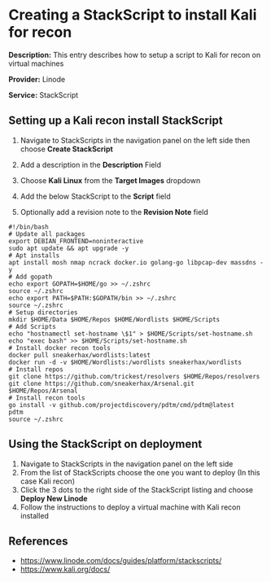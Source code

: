 # Creating a StackScript to install Kali for recon

**Description:** This entry describes how to setup a script to Kali for recon on virtual machines

**Provider:** Linode

**Service:** StackScript

## Setting up a Kali recon install StackScript

1. Navigate to StackScripts in the navigation panel on the left side then choose **Create StackScript**

2. Add a description in the **Description** Field

3. Choose **Kali Linux** from the **Target Images** dropdown

4. Add the below StackScript to the **Script** field

5. Optionally add a revision note to the **Revision Note** field

```
#!/bin/bash
# Update all packages
export DEBIAN_FRONTEND=noninteractive
sudo apt update && apt upgrade -y
# Apt installs
apt install mosh nmap ncrack docker.io golang-go libpcap-dev massdns -y
# Add gopath
echo export GOPATH=$HOME/go >> ~/.zshrc
source ~/.zshrc
echo export PATH=$PATH:$GOPATH/bin >> ~/.zshrc
source ~/.zshrc
# Setup directories
mkdir $HOME/Data $HOME/Repos $HOME/Wordlists $HOME/Scripts
# Add Scripts
echo "hostnamectl set-hostname \$1" > $HOME/Scripts/set-hostname.sh
echo "exec bash" >> $HOME/Scripts/set-hostname.sh
# Install docker recon tools
docker pull sneakerhax/wordlists:latest
docker run -d -v $HOME/Wordlists:/wordlists sneakerhax/wordlists
# Install repos
git clone https://github.com/trickest/resolvers $HOME/Repos/resolvers
git clone https://github.com/sneakerhax/Arsenal.git $HOME/Repos/Arsenal
# Install recon tools
go install -v github.com/projectdiscovery/pdtm/cmd/pdtm@latest
pdtm
source ~/.zshrc
```

## Using the StackScript on deployment

1. Navigate to StackScripts in the navigation panel on the left side
2. From the list of StackScripts choose the one you want to deploy (In this case Kali recon)
3. Click the 3 dots to the right side of the StackScript listing and choose **Deploy New Linode**
4. Follow the instructions to deploy a virtual machine with Kali recon installed
  
## References
* https://www.linode.com/docs/guides/platform/stackscripts/
* https://www.kali.org/docs/
